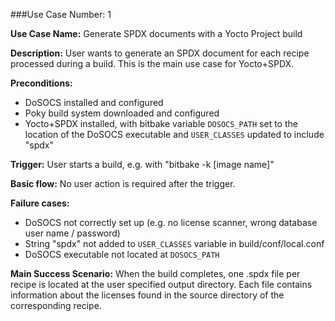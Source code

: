 ###Use Case Number: 1

**Use Case Name:** Generate SPDX documents with a Yocto Project build

**Description:** User wants to generate an SPDX document for each recipe processed
during a build. This is the main use case for Yocto+SPDX.

**Preconditions:**
- DoSOCS installed and configured
- Poky build system downloaded and configured
- Yocto+SPDX installed, with bitbake variable `DOSOCS_PATH` set to the
  location of the DoSOCS executable and `USER_CLASSES` updated to include
  "spdx"

**Trigger:**
User starts a build, e.g. with "bitbake -k [image name]"

**Basic flow:**
No user action is required after the trigger.

**Failure cases:**
- DoSOCS not correctly set up (e.g. no license scanner, wrong database
  user name / password)
- String "spdx" not added to `USER_CLASSES` variable in build/conf/local.conf
- DoSOCS executable not located at `DOSOCS_PATH`

**Main Success Scenario:**
When the build completes, one .spdx file per recipe is located at the user
specified output directory. Each file contains information about the licenses
found in the source directory of the corresponding recipe.

